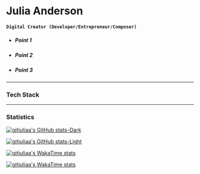 # **Julia Anderson**
**`Digital Creator (Developer/Entrepreneur/Composer)`**



- ##### Point 1
- ##### Point 2
- ##### Point 3

---
### Tech Stack


---
### Statistics
<!-- General Github Stats - Dark mode -->
[![gitjuliaa's GitHub stats-Dark](https://github-readme-stats.vercel.app/api?username=gitjuliaa\&text_color=FFFFFF\&icon_color=949494\&ring_color=949494\&hide_border=true\&bg_color=0d1017\&show_icons=true\&rank_icon=percentile\&theme=dark#gh-dark-mode-only)](https://github.com/gitjuliaa/github-readme-stats#gh-dark-mode-only)
<!-- General Github Stats - Light Mode -->
[![gitjuliaa's GitHub stats-Light](https://github-readme-stats.vercel.app/api?username=gitjuliaa\&show_icons=true\&text_color=000000\&ring_color=949494\&rank_icon=percentile\&hide_title=true\&hide_border=true\&icon_color=949494\&theme=default#gh-light-mode-only)](https://github.com/gitjuliaa/github-readme-stats#gh-light-mode-only)

<!-- WakaTime Stats -- Language Time - Dark mode  -->
[![gitjuliaa's WakaTime stats](https://github-readme-stats.vercel.app/api/wakatime?username=gitjuliaa\&text_color=FFFFFF\&hide_border=true\&hide_title=true\&bg_color=0d1017\&theme=dark#gh-dark-mode-only)](https://github.com/gitjuliaa/github-readme-stats#gh-dark-mode-only)
<!-- WakaTime Stats -- Language Time - Light mode   -->
[![gitjuliaa's WakaTime stats](https://github-readme-stats.vercel.app/api/wakatime?username=gitjuliaa\&text_color=000000\&hide_title=true\&hide_border=true\&theme=default#gh-light-mode-only)](https://github.com/gitjuliaa/github-readme-stats#gh-light-mode-only)
